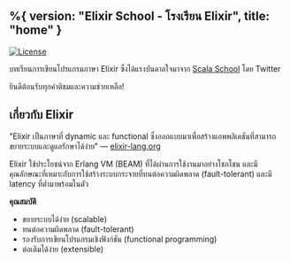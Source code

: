 %{
  version: "Elixir School - โรงเรียน Elixir",
  title: "home"
}
---

[![License](//img.shields.io/badge/license-MIT-brightgreen.svg)](http://opensource.org/licenses/MIT)

บทเรียนการเขียนโปรแกรมภาษา Elixir ซึ่งได้แรงบันดาลใจมาจาก [Scala School](http://twitter.github.io/scala_school/) โดย Twitter

ยินดีต้อนรับทุกคำติชมและความช่วยเหลือ!

## เกี่ยวกับ Elixir

"Elixir เป็นภาษาที่ dynamic และ functional ซึ่งออกแบบมาเพื่อสร้างแอพพลิเคชันที่สามารถขยายระบบและดูแลรักษาได้ง่าย" — [elixir-lang.org](http://elixir-lang.org/)

Elixir ใช้ประโยชน์จาก Erlang VM (BEAM) ที่ได้ผ่านการใช้งานมาอย่างโชกโชน และมีคุณลักษณะที่เหมาะกับการใช้สร้างระบบกระจายที่ทนต่อความผิดพลาด (fault-tolerant) และมี latency ที่ต่ำมาพร้อมในตัว

__คุณสมบัติ__

+ ขยายระบบได้ง่าย (scalable)
+ ทนต่อความผิดพลาด (fault-tolerant)
+ รองรับการเขียนโปรแกรมเชิงฟังก์ชัน (functional programming)
+ ต่อเติมได้ง่าย (extensible)
